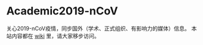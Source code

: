 # Academic2019-nCoV
关心2019-nCoV疫情，同步国外（学术、正式组织、有影响力的媒体）信息。
本站内容都在 [wiki](https://github.com/Academic-nCoV/2019-nCoV/wiki) 里，请大家移步访问。
